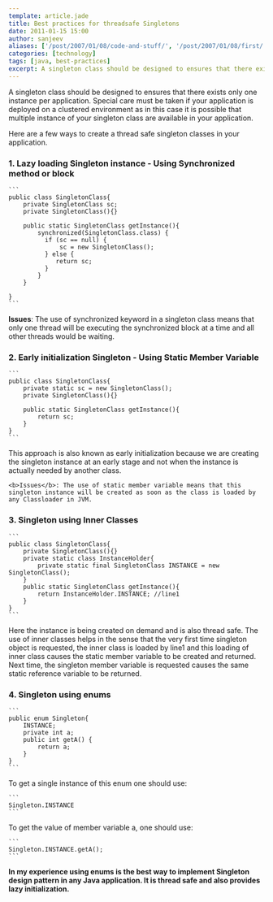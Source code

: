 ```yaml
---
template: article.jade
title: Best practices for threadsafe Singletons
date: 2011-01-15 15:00
author: sanjeev
aliases: ['/post/2007/01/08/code-and-stuff/', '/post/2007/01/08/first/', '/post/2008/01/08/first']
categories: [technology]
tags: [java, best-practices]
excerpt: A singleton class should be designed to ensures that there exists only one instance per application. Special care must be taken if your application is deployed on a clustered environment as in this case it is possible that multiple instance of your singleton class are available in your application.
---
```

A singleton class should be designed to ensures that there exists only one instance per application. Special care must be taken if your application is deployed on a clustered environment as in this case it is possible that multiple instance of your singleton class are available in your application.   

Here are a few ways to create a thread safe singleton classes in your application. 

<h3>1. Lazy loading Singleton instance - Using Synchronized method or block</h3>

	```
	public class SingletonClass{
    	private SingletonClass sc;
    	private SingletonClass(){}

   	 	public static SingletonClass getInstance(){
        	synchronized(SingletonClass.class) {
              if (sc == null) {
                  sc = new SingletonClass();
              } else {
                 return sc;
              }
        	}
    	}

	}
	```
<b>Issues</b>:	The use of synchronized keyword in a singleton class means that only one thread will be executing the synchronized block at a time and all other threads would be waiting.
		
<h3>2. Early initialization Singleton - Using Static Member Variable</h3>

	```
	public class SingletonClass{
    	private static sc = new SingletonClass();
    	private SingletonClass(){}

	    public static SingletonClass getInstance(){
    	    return sc;
    	}
	}
	```	
This approach is also known as early initialization because we are creating the singleton instance at an early stage and not when the instance is actually needed by another class.

	<b>Issues</b>: The use of static member variable means that this singleton instance will be created as soon as the class is loaded by any Classloader in JVM. 
	 
<h3>3. Singleton using Inner Classes</h3>
	
	```
	public class SingletonClass{
    	private SingletonClass(){}
    	private static class InstanceHolder{
        	private static final SingletonClass INSTANCE = new SingletonClass(); 
    	}
    	public static SingletonClass getInstance(){
        	return InstanceHolder.INSTANCE; //line1
    	}
	}
	```
Here the instance is being created on demand and is also thread safe. The use of inner classes helps in the sense that the very first time singleton object is requested, the inner class is loaded by line1 and this loading of inner class causes the static member variable to be created and returned. Next time, the singleton member variable is requested causes the same static reference variable to be returned.

<h3>4. Singleton using enums</h3>

	```
	public enum Singleton{
    	INSTANCE;
    	private int a;
    	public int getA() {
        	return a;
    	}
	}
	```
To get a single instance of this enum one should use:

	```
	Singleton.INSTANCE
	```
To get the value of member variable a, one should use:
	
	```
	Singleton.INSTANCE.getA();
	```
<b>In my experience using enums is the best way to implement Singleton design pattern in any Java application. It is thread safe and also provides lazy initialization.</b>
